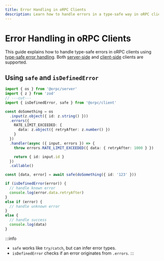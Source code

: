 ```yaml
---
title: Error Handling in oRPC Clients
description: Learn how to handle errors in a type-safe way in oRPC clients.
---
```


# Error Handling in oRPC Clients

This guide explains how to handle type-safe errors in oRPC clients using [type-safe error handling](/docs/error-handling#type‐safe-error-handling). Both [server-side](/docs/client/server-side) and [client-side](/docs/client/client-side) clients are supported.

## Using `safe` and `isDefinedError`

```ts twoslash
import { os } from '@orpc/server'
import { z } from 'zod'
// ---cut---
import { isDefinedError, safe } from '@orpc/client'

const doSomething = os
  .input(z.object({ id: z.string() }))
  .errors({
    RATE_LIMIT_EXCEEDED: {
      data: z.object({ retryAfter: z.number() })
    }
  })
  .handler(async ({ input, errors }) => {
    throw errors.RATE_LIMIT_EXCEEDED({ data: { retryAfter: 1000 } })

    return { id: input.id }
  })
  .callable()

const [data, error] = await safe(doSomething({ id: '123' }))

if (isDefinedError(error)) {
  // handle known error
  console.log(error.data.retryAfter)
}
else if (error) {
  // handle unknown error
}
else {
  // handle success
  console.log(data)
}
```

:::info

- `safe` works like `try/catch`, but can infer error types.
- `isDefinedError` checks if an error originates from `.errors`.
  :::
